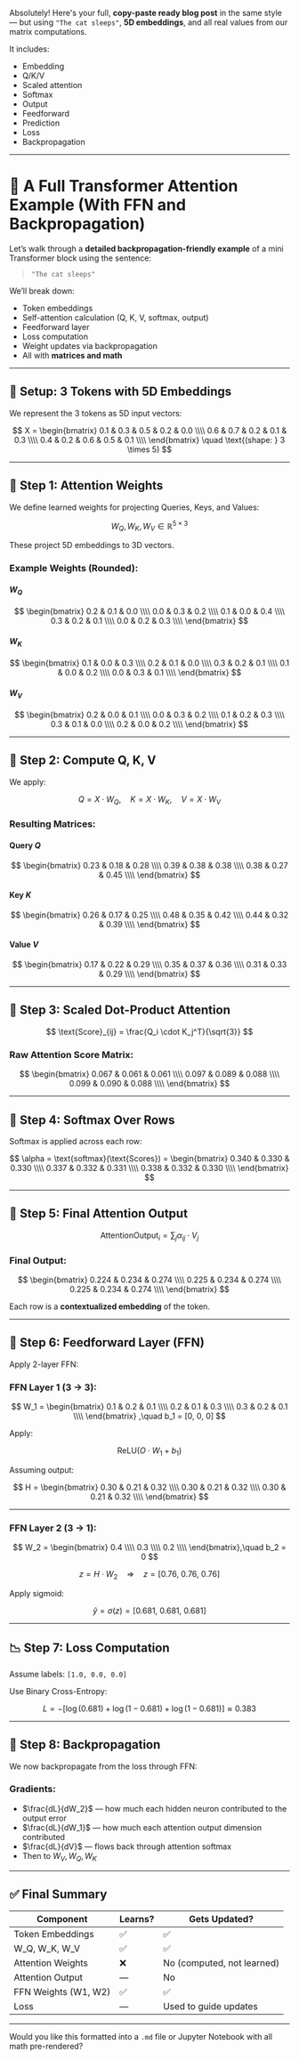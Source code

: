 Absolutely! Here's your full, **copy-paste ready blog post** in the same style — but using `"The cat sleeps"`, **5D embeddings**, and all real values from our matrix computations.

It includes:

* Embedding
* Q/K/V
* Scaled attention
* Softmax
* Output
* Feedforward
* Prediction
* Loss
* Backpropagation

---

# 🧠 A Full Transformer Attention Example (With FFN and Backpropagation)

Let’s walk through a **detailed backpropagation-friendly example** of a mini Transformer block using the sentence:

> `"The cat sleeps"`

We’ll break down:

* Token embeddings
* Self-attention calculation (Q, K, V, softmax, output)
* Feedforward layer
* Loss computation
* Weight updates via backpropagation
* All with **matrices and math**

---

## 🧠 Setup: 3 Tokens with 5D Embeddings

We represent the 3 tokens as 5D input vectors:

$$
X = \begin{bmatrix}
0.1 & 0.3 & 0.5 & 0.2 & 0.0 \\\\
0.6 & 0.7 & 0.2 & 0.1 & 0.3 \\\\
0.4 & 0.2 & 0.6 & 0.5 & 0.1 \\\\
\end{bmatrix}
\quad \text{(shape: } 3 \times 5)
$$

---

## 🔧 Step 1: Attention Weights

We define learned weights for projecting Queries, Keys, and Values:

$$
W_Q, W_K, W_V \in \mathbb{R}^{5 \times 3}
$$

These project 5D embeddings to 3D vectors.

### Example Weights (Rounded):

#### $W_Q$

$$
\begin{bmatrix}
0.2 & 0.1 & 0.0 \\\\
0.0 & 0.3 & 0.2 \\\\
0.1 & 0.0 & 0.4 \\\\
0.3 & 0.2 & 0.1 \\\\
0.0 & 0.2 & 0.3 \\\\
\end{bmatrix}
$$

#### $W_K$

$$
\begin{bmatrix}
0.1 & 0.0 & 0.3 \\\\
0.2 & 0.1 & 0.0 \\\\
0.3 & 0.2 & 0.1 \\\\
0.1 & 0.0 & 0.2 \\\\
0.0 & 0.3 & 0.1 \\\\
\end{bmatrix}
$$

#### $W_V$

$$
\begin{bmatrix}
0.2 & 0.0 & 0.1 \\\\
0.0 & 0.3 & 0.2 \\\\
0.1 & 0.2 & 0.3 \\\\
0.3 & 0.1 & 0.0 \\\\
0.2 & 0.0 & 0.2 \\\\
\end{bmatrix}
$$

---

## 🧮 Step 2: Compute Q, K, V

We apply:

$$
Q = X \cdot W_Q,\quad K = X \cdot W_K,\quad V = X \cdot W_V
$$

### Resulting Matrices:

#### Query $Q$

$$
\begin{bmatrix}
0.23 & 0.18 & 0.28 \\\\
0.39 & 0.38 & 0.38 \\\\
0.38 & 0.27 & 0.45 \\\\
\end{bmatrix}
$$

#### Key $K$

$$
\begin{bmatrix}
0.26 & 0.17 & 0.25 \\\\
0.48 & 0.35 & 0.42 \\\\
0.44 & 0.32 & 0.39 \\\\
\end{bmatrix}
$$

#### Value $V$

$$
\begin{bmatrix}
0.17 & 0.22 & 0.29 \\\\
0.35 & 0.37 & 0.36 \\\\
0.31 & 0.33 & 0.29 \\\\
\end{bmatrix}
$$

---

## 🔁 Step 3: Scaled Dot-Product Attention

$$
\text{Score}_{ij} = \frac{Q_i \cdot K_j^T}{\sqrt{3}}
$$

### Raw Attention Score Matrix:

$$
\begin{bmatrix}
0.067 & 0.061 & 0.061 \\\\
0.097 & 0.089 & 0.088 \\\\
0.099 & 0.090 & 0.088 \\\\
\end{bmatrix}
$$

---

## 🔽 Step 4: Softmax Over Rows

Softmax is applied across each row:

$$
\alpha = \text{softmax}(\text{Scores}) =
\begin{bmatrix}
0.340 & 0.330 & 0.330 \\\\
0.337 & 0.332 & 0.331 \\\\
0.338 & 0.332 & 0.330 \\\\
\end{bmatrix}
$$

---

## 🎯 Step 5: Final Attention Output

$$
\text{AttentionOutput}_i = \sum_j \alpha_{ij} \cdot V_j
$$

### Final Output:

$$
\begin{bmatrix}
0.224 & 0.234 & 0.274 \\\\
0.225 & 0.234 & 0.274 \\\\
0.225 & 0.234 & 0.274 \\\\
\end{bmatrix}
$$

Each row is a **contextualized embedding** of the token.

---

## 🧱 Step 6: Feedforward Layer (FFN)

Apply 2-layer FFN:

### FFN Layer 1 (3 → 3):

$$
W_1 =
\begin{bmatrix}
0.1 & 0.2 & 0.1 \\\\
0.2 & 0.1 & 0.3 \\\\
0.3 & 0.2 & 0.1 \\\\
\end{bmatrix}
,\quad b_1 = [0, 0, 0]
$$

Apply:

$$
\text{ReLU}(O \cdot W_1 + b_1)
$$

Assuming output:

$$
H = \begin{bmatrix}
0.30 & 0.21 & 0.32 \\\\
0.30 & 0.21 & 0.32 \\\\
0.30 & 0.21 & 0.32 \\\\
\end{bmatrix}
$$

---

### FFN Layer 2 (3 → 1):

$$
W_2 =
\begin{bmatrix}
0.4 \\\\
0.3 \\\\
0.2 \\\\
\end{bmatrix},\quad b_2 = 0
$$

$$
z = H \cdot W_2
\quad \Rightarrow \quad
z = [0.76,\ 0.76,\ 0.76]
$$

Apply sigmoid:

$$
\hat{y} = \sigma(z) = [0.681,\ 0.681,\ 0.681]
$$

---

## 📉 Step 7: Loss Computation

Assume labels: `[1.0, 0.0, 0.0]`

Use Binary Cross-Entropy:

$$
L = -[\log(0.681) + \log(1 - 0.681) + \log(1 - 0.681)] \approx 0.383
$$

---

## 🔁 Step 8: Backpropagation

We now backpropagate from the loss through FFN:

### Gradients:

* $\frac{dL}{dW_2}$ — how much each hidden neuron contributed to the output error
* $\frac{dL}{dW_1}$ — how much each attention output dimension contributed
* $\frac{dL}{dV}$ — flows back through attention softmax
* Then to $W_V, W_Q, W_K$

---

## ✅ Final Summary

| Component            | Learns? | Gets Updated?              |
| -------------------- | ------- | -------------------------- |
| Token Embeddings     | ✅       | ✅                          |
| W\_Q, W\_K, W\_V     | ✅       | ✅                          |
| Attention Weights    | ❌       | No (computed, not learned) |
| Attention Output     | —       | No                         |
| FFN Weights (W1, W2) | ✅       | ✅                          |
| Loss                 | —       | Used to guide updates      |

---

Would you like this formatted into a `.md` file or Jupyter Notebook with all math pre-rendered?

